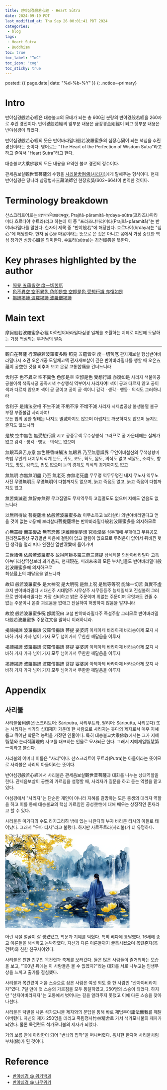 ```yaml
---
title: 반야심경般若心經 - Heart Sūtra
date: 2024-09-19 PDT
last_modified_at: Thu Sep 26 00:01:41 PDT 2024
categories:
 - blog
tags:
 - Heart Sutra
 - Buddhism
toc: true
toc_label: "ToC"
toc_icon: "cog"
toc_sticky: true
---
```


<head>
	<link rel="stylesheet" href="/resource/styles.css">
</head>

posted: {{ page.date| date: "%d-%b-%Y" }}
{: .notice--primary}

<h1 id="intro">
	Intro
</h1>

반야심경般若心經은
대승불교의 모태가 되는 총 600권 분량의 반야경般若經을 260자로 추린 경전이다.
반야경般若經의 앞부분 내용은 금강경金剛經이 되고
뒷부분 내용은 반야심경이 되었다.

반야심경般若心經의 뜻은 반야바라밀다般若波羅蜜多의 심장心臟이 되는 핵심을 추린 경전이라는 뜻이다.
영어로는 "The Heart of the Perfection of Wisdom Sutra"라고 하고
줄여서 "Heart Sutra"라고 한다.

대승불교大乘佛敎의 모든 내용을 요약한 불교 경전의 정수이다.

관세음보살觀世音菩薩의 수행을 <a href="#sariputra">사리불舍利佛(사리자)</a>에게 말해주는 형식이다.
현재 반야심경은 당나라 삼장법사三藏法師인 현장玄奘(602~664)이 번역한 것이다.


<h1 id="terminology-breakdown">Terminology breakdown</h1>

<!--&lt;반야경般若經&gt;은 반야바라밀다般若波羅蜜多에 대한 내용을 가진
총 600권 분량의 방대한 경전이다.
이걸 260자로 추린 경전을 &lt;반야심경般若心經&gt;이라고 한다.-->

산스크리트어로는 प्रज्ञापारमिताहृदयसूत्र, Prajñā-pāramitā-hṛdaya-sūtra(프라즈냐파라미타 흐르다야 수트라)라고
하는데
이 중 "프라즈냐파라미타(Prajñā-pāramitā)"는 반야바라밀다를 말한다.
한자어 제목 중 "반야般若"에 해당한다.
흐르다야(hṛdaya)는 "심心"에 해당한다.
한자 심心을 마음이라는 뜻으로 쓴 것은 아니고 몸에서 가장 중요한 핵심 장기인 심장心臟을 의미한다.
수트라(sūtra)는 경전經典을 뜻한다.


<h1 id="highlight">
	Key phrases highlighted by the author
</h1>

<ul>
<li>
	<a href="#if-see">照見 五蘊皆空 度一切苦厄</a>
</li>
<li>
	<a href="#reality-essence-no-different">色不異空 空不異色 色卽是空 空卽是色 受想行識 亦復如是</a>
</li>
<li>
	<a href="#nirvana-with-truth">揭諦揭諦 波羅揭諦 波羅僧揭諦</a>
</li>
</ul>


<h1 id="main-text">
	Main text
</h1>

<div class="translation-container">
<p>
	摩訶般若波羅蜜多心經
<span class="chinese-korean-transliteration">
	마하반야바라밀다심경
</span>
<span class="chinese-korean-translation">
	일체를 초월하는 지혜로 피안에 도달하는 가장 핵심되는 부처님의 말씀
</span>
</p>
</div>

<hr>
<div class="translation-container">
<p>
	觀自在菩薩 行深般若波羅蜜多時 <font class="emph" id="if-see">照見 五蘊皆空 度一切苦厄</font>
<span class="chinese-korean-transliteration">
	관자재보살 행심반야바라밀다시 <font>조견 오온개공 도일체고액</font>
</span>
<span class="chinese-korean-translation">
	관자재보살이 깊은 반야바라밀다를 행할 때 <font>오온五蘊이 공空한 것을 비추어 보고 온갖 고통苦痛을 건너느니라</font>
</span>
</p>

<p>
	舍利子 <font class="emph" id="reality-essence-no-different">色不異空 空不異色 色卽是空 空卽是色 受想行識 亦復如是</font>
<span class="chinese-korean-transliteration">
	사리자 <font>색불이공 공불이색 색즉시공 공즉시색 수상행식 역부여시</font>
</span>
<span class="chinese-korean-translation">
	사리자여! <font>색이 공과 다르지 않고 공이 색과 다르지 않으며 색이 곧 공이고 공이 곧 색이니
	감각&nbsp;&sdot;&nbsp;생각&nbsp;&sdot;&nbsp;행동&nbsp;&sdot;&nbsp;의식도 그러하니라</font>
</span>
</p>

<p>
	舍利子 是諸法空相 不生不滅 不垢不淨 不增不減
<span class="chinese-korean-transliteration">
	사리자 시제법공상 불생불멸 불구부정 부증불감
</span>
<span class="chinese-korean-translation">
	사리자여!
<br>
	모든 법의 공한 형태는 나지도 멸滅하지도 않으며 더럽지도 깨끗하지도 않으며 늘지도 줄지도 않느니라
</span>
</p>

<p>
	是故 空中無色 無受想行識
<span class="chinese-korean-transliteration">
	시고 공중무색 무수상행식
</span>
<span class="chinese-korean-translation">
	그러므로 공 가운데에는 실체가 없고 감각&nbsp;&sdot;&nbsp;생각&nbsp;&sdot;&nbsp;행동&nbsp;&sdot;&nbsp;의식도 없으며
</span>
</p>

<p>
	無眼耳鼻舌身意 無色聲香味觸法 無眼界 乃至無意識界
<span class="chinese-korean-transliteration">
</span>
	무안이비설신의 무색성향미촉법 무안계 내지무의식계
<span class="chinese-korean-translation">
	눈도, 귀도, 코도, 혀도, 몸도, 의식도 없고
	색깔도, 소리도, 향기도, 맛도, 감촉도, 법도 없으며
	눈의 경계도 의식의 경계까지도 없고
</span>
</p>

<p>
	無無明 亦無無明盡 乃至 無老死 亦無老死盡
<span class="chinese-korean-transliteration">
	무무명 역무무명진 내지 무노사 역무노사진
</span>
<span class="chinese-korean-translation">
	무명無明도 무명無明이 다함까지도 없으며, 늙고 죽음도 없고, 늙고 죽음이 다함까지도 없고
</span>
</p>

<p>
	無苦集滅道 無智亦無得
<span class="chinese-korean-transliteration">
	무고집멸도 무지역무득
</span>
<span class="chinese-korean-translation">
	고집멸도도 없으며 지혜도 얻음도 없느니라
</span>
</p>

<p>
	以無所得故 菩提薩埵 依般若波羅蜜多故
<span class="chinese-korean-transliteration">
	이무소득고 보리살타 의반야바라밀다고
</span>
<span class="chinese-korean-translation">
	얻을 것이 없는 까닭에 보리살타菩提薩埵는 반야바라밀다般若波羅蜜多를 의지하므로
</span>
</p>

<p>
	心無罣礙 無罣礙故 無有恐怖 遠離顚倒夢想 究竟涅槃
<span class="chinese-korean-transliteration">
	심무괘애 무괘애고 무유공포 원리전도몽상 구경열반
</span>
<span class="chinese-korean-translation">
	마음에 걸림이 없고 걸림이 없으므로 두려움이 없어서 뒤바뀐 헛된 생각을 멀리 떠나 완전한 열반涅槃에 들어가며
</span>
</p>

<p>
	三世諸佛 依般若波羅蜜多 故得阿耨多羅三藐三菩提
<span class="chinese-korean-transliteration">
	삼세제불 의반야바라밀다 고득아뇩다라삼먁삼보리
</span>
<span class="chinese-korean-translation">
	과거過去, 현재現在, 미래未來의 모든 부처님들도 반야바라밀다般若波羅蜜多에 의지하므로
<br>
	최상最上의 깨달음을 얻느니라
</span>
</p>

<p>
	故知 般若波羅蜜多 是大神呪 是大明呪 是無上呪 是無等等呪 能除一切苦 眞實不虛
<span class="chinese-korean-transliteration">
	고지 반야바라밀다 시대신주 시대명주 시무상주 시무등등주 능제일체고 진실불허
</span>
<span class="chinese-korean-translation">
	그러므로 반야바라밀다는 가장 신비하고 밝은 주문이며 위없는 주문이며 무엇과도 견줄 수 없는 주문이니
	온갖 괴로움을 없애고 진실하여 허망하지 않음을 알지니라
</span>
</p>

<p>
	故說 般若波羅蜜多呪 卽說呪曰
<span class="chinese-korean-transliteration">
	고설 반야바라밀다주 즉설주왈
</span>
<span class="chinese-korean-translation">
	그러므로 반야바라밀다般若波羅蜜多 주문注文을 말하니 이러하니라.
</span>
</p>

<p>
	<font class="emph" id="nirvana-with-truth">揭諦揭諦 波羅揭諦 波羅僧揭諦</font> 菩提 娑婆訶
<span class="chinese-korean-transliteration">
	아제아제 바라아제 바라승아제 모지 사바하
</span>
<span class="chinese-korean-translation">
	가자 가자 넘어 가자 모두 넘어가서 무한한 깨달음을 이루자
</span>
</p>

<p>
	揭諦揭諦 波羅揭諦 波羅僧揭諦 菩提 娑婆訶
<span class="chinese-korean-transliteration">
	아제아제 바라아제 바라승아제 모지 사바하
</span>
<span class="chinese-korean-translation">
	가자 가자 넘어 가자 모두 넘어가서 무한한 깨달음을 이루자
</span>
</p>

<p>
	揭諦揭諦 波羅揭諦 波羅僧揭諦 菩提 娑婆訶
<span class="chinese-korean-transliteration">
	아제아제 바라아제 바라승아제 모지 사바하
</span>
<span class="chinese-korean-translation">
	가자 가자 넘어 가자 모두 넘어가서 무한한 깨달음을 이루자
</span>
</p>
</div>


<h1 id="appendix">Appendix</h1>

<h2 id="sariputra">사리불</h2>

사리불舍利佛(산스크리트어: Śāriputra, 사리푸트라, 팔리어: Sāriputta, 사리풋다) 또는 사리자는 석가의 십대제자 가운데 한 사람으로
사리자는 붓다의 제자로서 매우 지혜롭고 뛰어난 학문적 능력을 가졌던 인물이다.
특히 대승불교大乘佛敎에서는 그가 지혜智慧와 논리적論理的 사고를 대표하는 인물로 묘사되곤 한다.
그래서 지혜제일智慧第一이라고 불린다.

사리불의 어머니 이름은 "사리"이다.
산스크리트어 푸트라(Putra)는 아들이라는 뜻이므로
사리불은 사리의 아들이라는 뜻이다.

반야심경般若心經에서 사리불은 관세음보살觀世音菩薩과 대화를 나누는 상대역할을 한다.
관세음보살이 공空의 가르침을 설명할 때, 사리자가 질문을 하고 듣는 역할을 맡고 있다.

야심경에서 "사리자"는 단순한 개인이 아니라
지혜를 갈망하는 모든 중생의 대리자 역할을 하고
이를 통해 대승불교의 핵심 가르침인 공성空性에 대해 배우는 상징적인 존재라고 할 수 있다.

사리불은
마가다의 수도 라자그리하 밖에 있는 나란다의 부자 바라문 티사의 아들로 태어났다.
그래서 "우파 티사"라고 불렀다.
하지만 사르푸트라(사리불)가 더 유명하다.

<div class="img-container">
	<img width="400" src="/assets/images/buddhism/sariputra.png">
</div>

어린 시절
얼굴이 잘 생겼었고, 학문과 기예를 익혔다.
특히 베다에 통달했다.
16세에 종교 이론들을 해석하고 논박하였다.
자신과 다른 이론들까지 굴복시켰으며 목련존자(목건련)와 친한 친구사이였다.

사리불은 친한 친구인 목건련과 축제를 보러갔다.
둘은 많은 사람들이 즐거워하는 모습을 보고,
"100년 뒤에는 이 사람들은 볼 수 없겠지?"라는 대화를 서로 나누고는 인생무상을 느끼고 출가를 결심했다.

사리불과 목건련이 처음 스승으로 삼은 사람은 여섯 외도 중 한 사람인 "산자야비라지자"였다.
7일 만에 첫 스승의 가르침을 모두 통달하였고, 250명의 스승이 되었다.
하지만 "산자야비라지자"는 고통에서 벗어나는 길을 알려주지 못했고
이에 다른 스승을 찾아나선다.

사리불은 탁발을 나온 석가모니불 제자와의 문답을 통해 바로
제법무아諸法無我를 깨달아버렸다.
자신의 제자 250명을 데리고 죽림정사竹林精舍로 가서 석가모니불의 제자가 되었다.
물론 목건련도 석가모니불의 제자가 되었다.

거의 보름 만에 아라한이 되어
"번뇌와 집착"을 떠나버렸다.
음차한 한자어 사리불처럼 부처(佛)가 된 것이다.


<h1 id="ref">Reference</h1>

<ul>
<li>
	<a href="https://ko.wikipedia.org/wiki/%EB%B0%98%EC%95%BC%EC%8B%AC%EA%B2%BD">
	반야심경 @ 위키백과
	</a>
</li>
<li>
	<a href="https://namu.wiki/w/%EB%B0%98%EC%95%BC%EC%8B%AC%EA%B2%BD">
	반야심경 @ 나무위키
	</a>
</li>
</ul>


